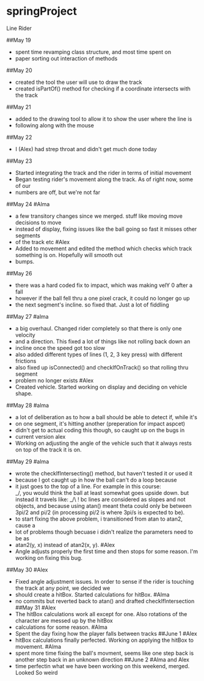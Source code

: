 # springProject
Line Rider

##May 19
+ spent time revamping class structure, and most time spent on
+ paper sorting out interaction of methods

##May 20
+ created the tool the user will use to draw the track
+ created isPartOf() method for checking if a coordinate intersects with the track

##May 21
+ added to the drawing tool to allow it to show the user where the line is
+ following along with the mouse

##May 22
+ I (Alex) had strep throat and didn't get much done today

##May 23
+ Started integrating the track and the rider in terms of initial movement
+ Began testing rider's movement along the track. As of right now, some of our
+ numbers are off, but we're not far

##May 24
#Alma
+ a few transitory changes since we merged. stuff like moving move decisions to move
+ instead of display, fixing issues like the ball going so fast it misses other segments
+ of the track etc
#Alex
+ Added to movement and edited the method which checks which track something is on. Hopefully will smooth out
+ bumps.

##May 26

+ there was a hard coded fix to impact, which was making velY 0 after a fall
+ however if the ball fell thru a one pixel crack, it could no longer go up
+ the next segment's incline. so fixed that. Just a lot of fiddling


##May 27
#alma
+ a big overhaul. Changed rider completely so that there is only one velocity
+ and a direction. This fixed a lot of things like not rolling back down an
+ incline once the speed got too slow
+ also added different types of lines (1, 2, 3 key press) with different frictions
+ also fixed up isConnected() and checkIfOnTrack() so that rolling thru segment
+ problem no longer exists
#Alex
+ Created vehicle. Started working on display and deciding on vehicle shape.

##May 28
#alma
+ a lot of deliberation as to how a ball should be able to detect if, while it's
+ on one segment, it's hitting another (preperation for impact aspcet)
+ didn't get to actual coding this though, so caught up on the bugs in
+ current version
alex
+ Working on adjusting the angle of the vehicle such that it always rests on top of the track it is on.

##May 29
#alma
+ wrote the checkIfIntersecting() method, but haven't tested it or used it
+ because I got caught up in how the ball can't do a loop because
+ it just goes to the top of a line. For example in this course:
   \
 \_/, you would think the ball at least somewhat goes upside down. but instead
 it travels like: \_/\ ! bc lines are considered as slopes and not objects, and because
 using atan() meant theta could only be between 3pi/2 and pi/2 (in processing pi/2 is where 3pi/s is expected to be).
+ to start fixing the above problem, i transitioned from atan to atan2, cause a
+ lot of problems though becuase i didn't realize the parameters need to be as
+ atan2(y, x) instead of atan2(x, y).
#Alex
+ Angle adjusts properly the first time and then stops for some reason. I'm working on fixing this bug.

##May 30
#Alex
+ Fixed angle adjustment issues. In order to sense if the rider is touching the track at any point, we decided we
+ should create a hitBox. Started calculations for hitBox.
#Alma
+ no commits but reverted back to atan() and drafted checkIfIntersection
##May 31
#Alex
+ The hitBox calculations work all except for one. Also rotations of the character are messed up by the hitBox
+ calculations for some reason.
#Alma
+ Spent the day fixing how the player falls between tracks
##June 1
#Alex
+ hitBox calculations finally perfected. Working on applying the hitBox to movement.
#Alma
+ spent more time fixing the ball's movment, seems like one step back is another step back 
in an unknown direction
##June 2
#Alma and Alex
+ time perfectin what we have been working on this weekend, merged. Looked So weird
